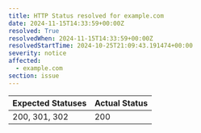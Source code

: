 ```yaml
---
title: HTTP Status resolved for example.com
date: 2024-11-15T14:33:59+00:00Z
resolved: True
resolvedWhen: 2024-11-15T14:33:59+00:00Z
resolvedStartTime: 2024-10-25T21:09:43.191474+00:00
severity: notice
affected:
  - example.com
section: issue
---
```


| Expected Statuses | Actual Status  |
|-------------------|----------------|
| 200, 301, 302 | 200 |
